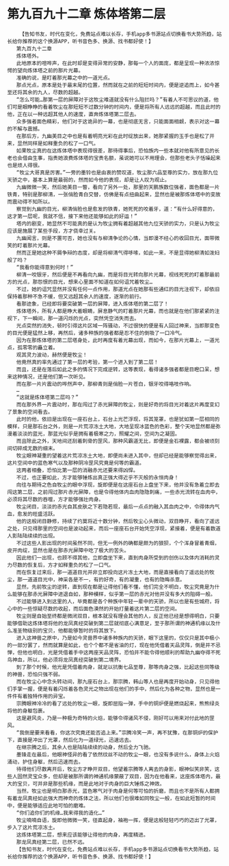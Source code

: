 # 第九百九十二章 炼体塔第二层
        【告知书友，时代在变化，免费站点难以长存，手机app多书源站点切换看书大势所趋，站长给你推荐的这个换源APP，听书音色多、换源、找书都好使！】
       第九百九十二章
       炼体塔外。
       此地原本的喧哗声，在此时却是变得异常的安静，那每一个人的面庞，都是呈现一种浓浓惊愕的望向炼体塔之前的那片光幕。
       准确的说，是盯着那光幕之中的一道光点。
       那点光点，原本是处于最末尾的位置，然而就在之前的短短时间内，便是逆追而上，如今甚至还将其余的九人，尽数的超越。
       “怎么可能…那第一层的屏障对于这牧尘难道就没有什么阻拦吗？”有着人不可思议的道，他们可是眼睁睁的看着牧尘在那短短不过数分钟的时间内，便是将所有人远远的超越，而且此时的他，正在以一种远超其他人的速度，直奔炼体塔第二层去。
       众多强者面色精彩，他们对于这诡异的一幕，也是彻底无言，只能面面相觑，表示对这一幕的不解与震撼。
       在那后方，九幽美目之中也是有着明亮光彩在此时绽放出来，她那紧握的玉手也是松了开来，显然同样是如释重负的松了一口气。
       如果牧尘真的在这炼体塔中表现得很差，那待得事后，恐怕族内一些本就对他有所意见的长老也会借由生事，指责她浪费炼体塔的宝贵名额，虽说她可以不用理会，但那些老头子恬噪起来也是烦人得很。
       “牧尘大哥真是厉害。”一旁的墨铃也是由衷的赞叹道，牧尘那六品至尊的实力，放在那九位天骄之中，基本上算是最弱的，然而如今他的表现，却是让人叹为观止。
       九幽微微一笑，然后她美目一瞥，看向了另外一处，那里的天鹏族数位强者，面色都是一片铁青，特别是那柳清，一张俏脸青白交替，仿佛是有点扭曲起来，显然也是被那炼体塔中的变故而震动得不知所以。
       察觉到九幽的目光，柳清俏脸也是愈发的铁青，她死死的咬着牙，道：“有什么好得意的，这才第一层呢，我就不信，接下来他还能够如此的好运！”
       塔内的剧变，她显然不可能真的是认为牧尘拥有着超越其他九位天骄的实力，只是认为牧尘应该是施展了某些手段，方才侥幸过关。
       九幽闻言，则是不置可否，她也没有与柳清争论的心情，当即漫不经心的收回目光，面带微笑的盯着那片光幕。
       然而正是她这种不屑争辩的态度，却是将柳清气得哆嗦，如此一来，不是显得她柳清如泼妇般了吗？
       “我看你能得意到何时！”
       柳清一咬银牙，然后便是不再看向九幽，而是将目光转向那片光幕，视线死死的盯着那最前方的光点，那怨恨的目光，想来心里面不知道在如何诅咒着牧尘…
       不过，她的诅咒显然并没有任何一点作用，那道光点在她那有些通红的目光注视下，却依旧保持着那种不急不缓，但又远超其余人的速度，逐渐的前行。
       看那迹象，已经即将要突破第一层的屏障，进入炼体塔的第二层了！
       炼体塔外，所有人都是睁大着眼睛，屏息静气的盯着那片光幕，而也就是在他们那紧紧的注视下，下一瞬间，那一道闪烁的光点，突然凭空消失而去。
       光点突然的消失，顿时引得这片区域一阵骚动，不过很快的便是有人回过神来，当即那变色的目光便是猛然上移，再然后，诸多种族的强者都是忍不住的倒吸了一口冷气。
       因为在那炼体塔的第二层塔身处，此时再度有着光幕出现，而如今，在那片光幕上，一道光点，孤零零的矗立着。
       观其灵力波动，赫然便是牧尘！
       他竟然真的率先通过了第一层的考验，第一个进入到了第二层！
       而且，还是在落后如此之多的情况下完成逆转，这等表现，看得诸多强者都是目瞪口呆，想来这种情况，还是他们第一次听见。
       而在那一片片震动的哗然声中，那柳青则是俏脸一片苍白，银牙咬得咯吱作响。
       …
       “这就是炼体塔第二层吗？”
       而在那外界一片震动时，那在闯过了赤光屏障的牧尘，则是好奇的将目光对着这片再度变幻了景象的空间看去。
       此时的他，依旧是出现在一座石台上，石台上光芒浮现，将其笼罩，也是犹如第一层相同的模样，只是那石台之外，则是一片荒凉冻土大地，大地呈现冰蓝色的色彩，整个天地显然都是弥漫着淡淡的蓝光，那蓝光似乎是拥有着极寒之力，照耀之间，空间为之凝固。
       而且除此之外，天地间还刮着刺骨的罡风，那种风霸道无比，即便是金石裸露，都会被顷刻间切碎成无数的细末。
       牧尘眼神凝重的望着这片荒凉冻土大地，即便尚未进入其中，但却已经是能够察觉得出来，这片空间中的蓝色寒气以及那种阴冷罡风究竟是何等的霸道。
       这两者相叠，恐怕比第一层的消融赤光还要来得凶悍。
       不过，也正要如此，方才能够锤炼出真正强大得近乎不灭般的永恒肉身！
       向往与期待之色自牧尘的眼中浮现，旋即便是在这座石台上盘坐下来，他并没有急着立即去闯这第二层，之前闯过那片赤光屏障，也是令得他体内血肉隐隐刺痛，一些赤光流转在血肉中，必须将其尽数的吞噬，方才能够强壮肉身。
       牧尘闭目，淡淡的赤光自其皮肤之下若隐若现，最后一点点的融入其血肉之中，令得体内气血，愈发的旺盛活跃。
       他的这般闭目静修，持续了约莫将近十数分钟，然后牧尘心头微动，双目睁开，看向了遥远之处，只见得那里的空间也是波动起来，而后一座座石台开始凭空浮现，紧接着，便是有着数道人影陆陆续续的出现。
       不过这些人影出现的时间虽然不同，但无一例外的确都是颇为的狼狈，个个浑身冒着青烟，皮开肉绽，显然也是在那赤光屏障中吃了极大的苦头。
       因此他们一出现，也顾不得其他，立即盘坐下来，直到肉身所受到的创伤以及体内消耗的灵力尽数的恢复后，方才如释重负的松了一口气。
       而在恢复过来后，那一道道目光并非立即投向这片冻土大地，而是直接看向了遥远处的牧尘，那一道道目光中，神采各是不一，有的好奇，有的凝重，也有的隐晦杀意。
       显然，先前牧尘的逆转，直到现在都是让得他们看不懂，他们完全不明白，牧尘究竟是为什么能够在那赤光屏障中进退自如，那种模样，似乎第一层的赤光对他并没有多大的阻碍一般。
       不过能够进入到这里的人，毕竟都是各个种族中年轻一辈中的天骄，所以也是有些城府，将心中的一些惊疑尽数的收起，而后面色漠然的开始打量着这片第二层的空间。
       牧尘则是自始至终都是微闭双目，根本就没有理会其他的人，反正他已经是想得明白，只要能够借助这炼体塔将他的龙凤真经突破到第二层就彻底心满意足，至于那所谓的神通机缘以及什么准圣物级别的宝贝，他都能够暂时的将其放下。
       进入这神兽之原中，乃是如今灵兽界中诸多种族内的天骄，眼下这里的，仅仅只是其中极小的一部分罢了，然而就算是如此，也个个都不是省油的灯，现在他凭借着天品灵阵，倒是并不忌惮，但他也明白，光是凭借着手中这两座天品灵阵，恐怕并不能令得他顺利的帮助九幽夺得不死鸟神血，所以，他必须将龙凤真经突破到第二境界。
       到了那个时候，他光是凭借着肉身，就足以抗衡七品至尊，那等肉身之强，比起这些同等级的神兽，恐怕只强不弱。
       而在牧尘心中念头转动间，那九座石台上，那宗腾，韩山等人也是再度开始动身，只见得他们手掌一握，便是有着闪烁着各色灵光之物出现在他们的手中，然后化为各种之物，显然也是一件件有着独特作用的异宝。
       宗腾眼神冷冷的看了远处的牧尘一眼，旋即屈指一弹，手中的铜炉便是燃烧起来，熊熊绿炎将他的身躯包裹。
       这是避风炎，乃是一种极为奇特的火焰，能够令得诸风不侵，刚好可以用来对付此地的罡风。
       “我倒是要来看看，你这次究竟还能否追上来。”宗腾冷笑一声，再不犹豫，在那铜炉的保护下，直接是冲出了光罩，然后化为一道绿光，迅速远去。
       在继宗腾之后，其余人也是陆陆续续的动身，然后全力飞驰。
       墨锋走在最后，他眼神怪异的看了依然纹丝不动的牧尘一眼，也没有多说什么，身体上火焰涌动，护住身躯，然后迅速而去。
       待得他们尽数离开后，牧尘方才睁开双目，他望着宗腾等人离去的身影，眼神似笑非笑，这些人固然灵宝众多，但却是被那所谓的神通机缘蒙蔽了双目，因为在他看来，这座炼体塔内，最大的宝贝，可并非是那些机缘，而是此地对于肉身的巨大锤炼之神效。
       当然，牧尘也是明白那赤光，蓝色寒气对于肉身是何等可怕的折磨，而且也不是所有人都拥有着龙凤真经如此强大而神奇的炼体之法，所以他们也很难如同牧尘一般，在如此短暂的时间中，便是能够适应此地可怕的磨难。
       “你们追你们的机缘…我来得我的造化…”
       牧尘喃喃自语，旋即他微微一笑，径直起身，袖袍一挥，便是这般轻轻巧巧的迈出了光罩，步入了这片荒凉冻土。
       这炼体塔第二层，想来应该能够让得他的肉身，再度精进。
       那龙凤真经第二层，已然不远。
       【告知书友，时代在变化，免费站点难以长存，手机app多书源站点切换看书大势所趋，站长给你推荐的这个换源APP，听书音色多、换源、找书都好使！】